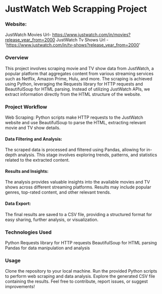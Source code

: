 # JustWatch Web Scrapping Project
### **Website:**
JustWatch Movies Url-  https://www.justwatch.com/in/movies?release_year_from=2000
JustWatch Tv Shows Url - 'https://www.justwatch.com/in/tv-shows?release_year_from=2000'


### Overview
This project involves scraping movie and TV show data from JustWatch, a popular platform that aggregates content from various streaming services such as Netflix, Amazon Prime, Hulu, and more. The scraping is achieved using Python, leveraging the Requests library for HTTP requests and BeautifulSoup for HTML parsing. Instead of utilizing JustWatch APIs, we extract information directly from the HTML structure of the website.

### Project Workflow
Web Scraping: Python scripts make HTTP requests to the JustWatch website and use BeautifulSoup to parse the HTML, extracting relevant movie and TV show details.

#### Data Filtering and Analysis:
The scraped data is processed and filtered using Pandas, allowing for in-depth analysis. This stage involves exploring trends, patterns, and statistics related to the extracted content.

#### Results and Insights:
The analysis provides valuable insights into the available movies and TV shows across different streaming platforms. Results may include popular genres, top-rated content, and other relevant trends.

#### Data Export:
The final results are saved to a CSV file, providing a structured format for easy sharing, further analysis, or visualization.

### Technologies Used
Python
Requests library for HTTP requests
BeautifulSoup for HTML parsing
Pandas for data manipulation and analysis
### Usage
Clone the repository to your local machine.
Run the provided Python scripts to perform web scraping and data analysis.
Explore the generated CSV file containing the results.
Feel free to contribute, report issues, or suggest improvements!
